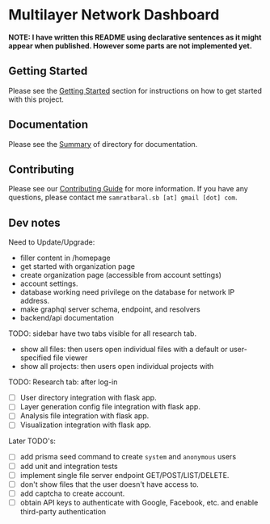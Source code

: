# Multilayer Network Dashboard

**NOTE: I have written this README using declarative sentences as it might appear when published. However some parts are not implemented yet.**

## Getting Started

Please see the [Getting Started](/docs/Documents-App/gettingstarted.md) section for instructions on how to get started with this project.

## Documentation

Please see the [Summary](/docs/Documents-App/summary.md/) of directory for documentation.

## Contributing

Please see our [Contributing Guide](/CONTRIBUTING) for more information. If you have any questions, please contact me `samratbaral.sb [at] gmail [dot] com`.

## Dev notes

Need to Update/Upgrade:

- filler content in /homepage
- get started with organization page
- create organization page (accessible from account settings)
- account settings.
- database working need privilege on the database for network IP address.
- make graphql server schema, endpoint, and resolvers
- backend/api documentation

TODO: sidebar have two tabs visible for all research tab.

- show all files: then users open individual files with a default or user-specified file viewer
- show all projects: then users open individual projects with

TODO: Research tab: after log-in

- [ ] User directory integration with flask app.
- [ ] Layer generation config file integration with flask app.
- [ ] Analysis file integration with flask app.
- [ ] Visualization integration with flask app.

Later TODO's:

- [ ] add prisma seed command to create `system` and `anonymous` users
- [ ] add unit and integration tests
- [ ] implement single file server endpoint GET/POST/LIST/DELETE.
- [ ] don't show files that the user doesn't have access to.
- [ ] add captcha to create account.
- [ ] obtain API keys to authenticate with Google, Facebook, etc. and enable third-party authentication
